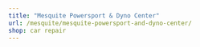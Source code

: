 ```yaml
---
title: "Mesquite Powersport & Dyno Center"
url: /mesquite/mesquite-powersport-and-dyno-center/
shop: car repair
---
```

